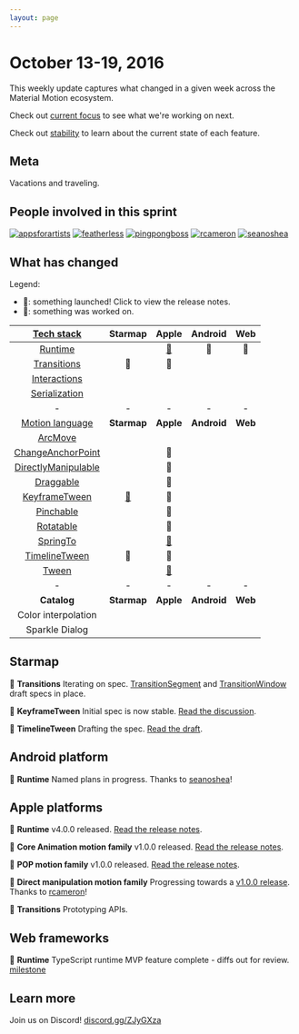 ```yaml
---
layout: page
---
```


# October 13-19, 2016

This weekly update captures what changed in a given week across the Material Motion ecosystem.

Check out [current focus](current_focus) to see what we're working on next.

Check out [stability](stability) to learn about the current state of each feature.

## Meta

Vacations and traveling.

## People involved in this sprint

[![appsforartists](https://avatars0.githubusercontent.com/u/926648?v=3&s=100)](https://github.com/appsforartists)
[![featherless](https://avatars0.githubusercontent.com/u/45670?v=3&s=100)](https://github.com/jverkoey)
[![pingpongboss](https://avatars0.githubusercontent.com/u/719914?v=3&s=100)](https://github.com/pingpongboss)
[![rcameron](https://avatars2.githubusercontent.com/u/369057?v=3&s=100)](https://github.com/rcameron)
[![seanoshea](https://avatars0.githubusercontent.com/u/97601?v=3&s=100)](https://github.com/seanoshea)

## What has changed

Legend:

- 🎉: something launched! Click to view the release notes.
- 📝: something was worked on.

| [Tech stack](https://material-motion.github.io/material-motion/starmap/specifications/#tech-stack)    | Starmap | Apple | Android | Web |
|:-------------:|:-------:|:-----:|:-------:|:---:|
| [Runtime](https://material-motion.github.io/material-motion/starmap/specifications/runtime/)       | &nbsp; | [🎉](https://github.com/material-motion/material-motion-runtime-objc/releases/tag/v4.0.0) | 📝 | 📝 |
| [Transitions](https://material-motion.github.io/material-motion/starmap/specifications/transitions)   | 📝 | 📝 | &nbsp; | &nbsp; |
| [Interactions](https://material-motion.github.io/material-motion/starmap/specifications/interactions)  | &nbsp; | &nbsp; | &nbsp; | &nbsp; |
| [Serialization](https://material-motion.github.io/material-motion/starmap/specifications/serialization) | &nbsp; | &nbsp; | &nbsp; | &nbsp; |
| - | - | - | - | - |
| [Motion language](https://material-motion.github.io/material-motion/starmap/specifications/motion-family)       | **Starmap** | **Apple**  | **Android** | **Web**    |
| [ArcMove](https://material-motion.github.io/material-motion/starmap/specifications/plans/ArcMove)            |  &nbsp; | &nbsp; |  &nbsp; | &nbsp; |
| [ChangeAnchorPoint](https://material-motion.github.io/material-motion/starmap/specifications/plans/ChangeAnchorPoint) |  &nbsp; | 📝 |  &nbsp; | &nbsp; |
| [DirectlyManipulable](https://material-motion.github.io/material-motion/starmap/specifications/plans/DirectlyManipulable) |  &nbsp; | 📝 |  &nbsp; | &nbsp; |
| [Draggable](https://material-motion.github.io/material-motion/starmap/specifications/plans/Draggable) |  &nbsp; | 📝 |  &nbsp; | &nbsp; |
| [KeyframeTween](https://material-motion.github.io/material-motion/starmap/specifications/plans/KeyframeTween.html)      |  [🎉](https://material-motion.gitbooks.io/material-motion-starmap/content/specifications/plans/KeyframeTween) | 📝 |  &nbsp; | &nbsp; |
| [Pinchable](https://material-motion.github.io/material-motion/starmap/specifications/plans/Pinchable) |  &nbsp; | 📝 |  &nbsp; | &nbsp; |
| [Rotatable](https://material-motion.github.io/material-motion/starmap/specifications/plans/Rotatable) |  &nbsp; | 📝 |  &nbsp; | &nbsp; |
| [SpringTo](https://material-motion.github.io/material-motion/starmap/specifications/plans/SpringTo) | &nbsp; | [🎉](https://github.com/material-motion/material-motion-family-pop-swift/releases/tag/v1.0.0) | &nbsp; | &nbsp; |
| [TimelineTween](https://material-motion.github.io/material-motion/starmap/specifications/plans/TimelineTween)      |  📝 | 📝 |  &nbsp; | &nbsp; |
| [Tween](https://material-motion.github.io/material-motion/starmap/specifications/plans/Tween)               |  &nbsp; | [🎉](https://github.com/material-motion/material-motion-family-coreanimation-swift/releases/tag/v1.0.0) |  &nbsp; | &nbsp; |
| - | - | - | - | - |
| **Catalog** | **Starmap** | **Apple** | **Android** | **Web** |
|  Color interpolation | &nbsp; | &nbsp; |  &nbsp; | &nbsp; |
|  Sparkle Dialog | &nbsp; | &nbsp; |  &nbsp; | &nbsp; |

## Starmap

📝 **Transitions** Iterating on spec. [TransitionSegment](https://material-motion.github.io/material-motion/starmap/specifications/runtime/feature_transition_segment.html) and [TransitionWindow](https://material-motion.gitbooks.io/material-motion-starmap/content/specifications/runtime/feature_transition_window) draft specs in place.

🎉 **KeyframeTween** Initial spec is now stable. [Read the discussion](https://groups.google.com/forum/#!topic/material-motion/rkHX7O_UvyI).

📝 **TimelineTween** Drafting the spec. [Read the draft](https://material-motion.github.io/material-motion/starmap/specifications/plans/TimelineTween).

## Android platform

📝 **Runtime** Named plans in progress. Thanks to [seanoshea](https://github.com/seanoshea)!

## Apple platforms

🎉 **Runtime** v4.0.0 released. [Read the release notes](https://github.com/material-motion/material-motion-runtime-objc/releases/tag/v4.0.0).

🎉 **Core Animation motion family** v1.0.0 released. [Read the release notes](https://github.com/material-motion/material-motion-family-coreanimation-swift/releases/tag/v1.0.0).

🎉 **POP motion family** v1.0.0 released. [Read the release notes](https://github.com/material-motion/material-motion-family-pop-swift/releases/tag/v1.0.0).

📝 **Direct manipulation motion family** Progressing towards a [v1.0.0 release](https://github.com/material-motion/material-motion-family-coreanimation-swift/milestone/2). Thanks to [rcameron](https://github.com/rcameron)!

📝 **Transitions** Prototyping APIs.

## Web frameworks

📝 **Runtime** TypeScript runtime MVP feature complete - diffs out for review. [milestone](https://github.com/material-motion/material-motion-experiments-js/milestone/11)

## Learn more

Join us on Discord! [discord.gg/ZJyGXza](https://discord.gg/ZJyGXza)



